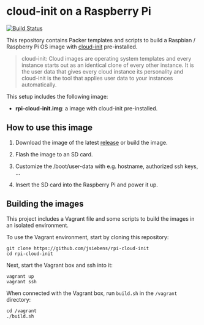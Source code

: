 # cloud-init on a Raspberry Pi

[![Build Status](https://travis-ci.org/jsiebens/rpi-cloud-init.svg?branch=master)](https://travis-ci.org/jsiebens/rpi-cloud-init)

This repository contains Packer templates and scripts to build a Raspbian / Raspberry Pi OS image with [cloud-init](https://cloud-init.io/) pre-installed.

> cloud-init: Cloud images are operating system templates and every instance starts out as an identical clone of every other instance. It is the user data that gives every cloud instance its personality and cloud-init is the tool that applies user data to your instances automatically.

This setup includes the following image:

- __rpi-cloud-init.img__: a image with cloud-init pre-installed. 

## How to use this image

1. Download the image of the latest [release](https://github.com/jsiebens/rpi-cloud-init/releases) or build the image.

2. Flash the image to an SD card.

3. Customize the /boot/user-data with e.g. hostname, authorized ssh keys, ...

4. Insert the SD card into the Raspberry Pi and power it up.

## Building the images

This project includes a Vagrant file and some scripts to build the images in an isolated environment.

To use the Vagrant environment, start by cloning this repository:

```
git clone https://github.com/jsiebens/rpi-cloud-init
cd rpi-cloud-init
```

Next, start the Vagrant box and ssh into it:

```
vagrant up
vagrant ssh
```

When connected with the Vagrant box, run `build.sh` in the `/vagrant` directory:

```
cd /vagrant
./build.sh
```
